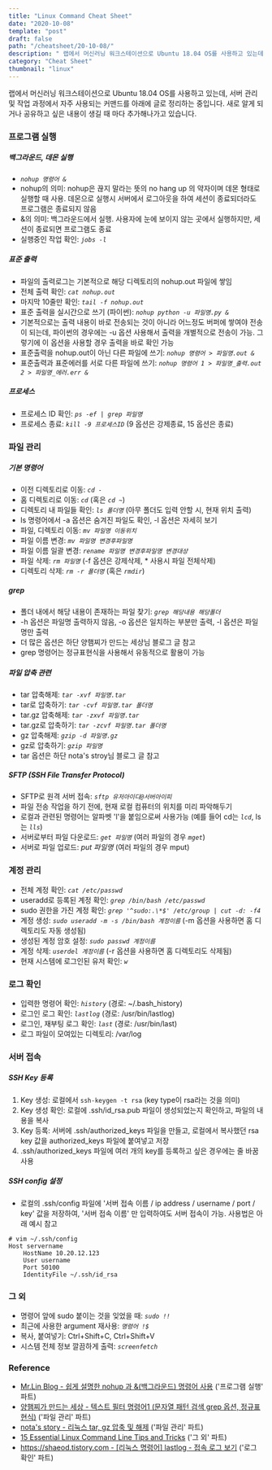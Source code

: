 ```yaml
---
title: "Linux Command Cheat Sheet"
date: "2020-10-08"
template: "post"
draft: false
path: "/cheatsheet/20-10-08/"
description: " 랩에서 머신러닝 워크스테이션으로 Ubuntu 18.04 OS를 사용하고 있는데, 서버 관리 및 작업 과정에서 자주 사용되는 커맨드를 아래에 글로 정리하는 중입니다. 새로 알게 되거나 공유하고 싶은 내용이 생길 때 마다 추가해나가고 있습니다."
category: "Cheat Sheet"
thumbnail: "linux"
---
```


 랩에서 머신러닝 워크스테이션으로 Ubuntu 18.04 OS를 사용하고 있는데, 서버 관리 및 작업 과정에서 자주 사용되는 커맨드를 아래에 글로 정리하는 중입니다. 새로 알게 되거나 공유하고 싶은 내용이 생길 때 마다 추가해나가고 있습니다.

### 프로그램 실행

##### 백그라운드, 데몬 실행

- *`nohup 명령어 &`*
- nohup의 의미: nohup은 끊지 말라는 뜻의 no hang up 의 약자이며 데몬 형태로 실행할 때 사용. 데몬으로 실행시 서버에서 로그아웃을 하여 세션이 종료되더라도 프로그램은 종료되지 않음
- &의 의미: 백그라운드에서 실행. 사용자에 눈에 보이지 않는 곳에서 실행하지만, 세션이 종료되면 프로그램도 종료
- 실행중인 작업 확인: *`jobs -l`*

##### 표준 출력

- 파일의 출력로그는 기본적으로 해당 디렉토리의 nohup.out 파일에 쌓임
- 전체 출력 확인: *`cat nohup.out`*
- 마지막 10줄만 확인: *`tail -f nohup.out`*
- 표준 출력을 실시간으로 쓰기 (파이썬): *`nohup python -u 파일명.py &`*
- 기본적으로는 출력 내용이 바로 전송되는 것이 아니라 어느정도 버퍼에 쌓여야 전송이 되는데, 파이썬의 경우에는 -u 옵션 사용해서 출력을 개별적으로 전송이 가능. 그렇기에 이 옵션을 사용할 경우 출력을 바로 확인 가능
- 표준출력을 nohup.out이 아닌 다른 파일에 쓰기: *`nohup 명령어 > 파일명.out &`*
- 표준출력과 표준에러를 서로 다른 파일에 쓰기: *`nohup 명령어 1 > 파일명_출력.out 2 > 파일명_에러.err &`*

##### 프로세스

- 프로세스 ID 확인: *`ps -ef | grep 파일명`*
- 프로세스 종료: *`kill -9 프로세스ID`* (9 옵션은 강제종료, 15 옵션은 종료)

### 파일 관리

##### 기본 명령어

- 이전 디렉토리로 이동: *`cd -`*
- 홈 디렉토리로 이동: *`cd`* (혹은 *`cd ~`*)
- 디렉토리 내 파일들 확인: *`ls 폴더명`* (아무 폴더도 입력 안할 시, 현재 위치 출력)
- ls 명령어에서 -a 옵션은 숨겨진 파일도 확인, -l 옵션은 자세히 보기
- 파일, 디렉토리 이동: *`mv 파일명 이동위치`*
- 파일 이름 변경: *`mv 파일명 변경후파일명`*
- 파일 이름 일괄 변경: *`rename 파일명 변경후파일명 변경대상`*
- 파일 삭제: *`rm 파일명`* (-f 옵션은 강제삭제, * 사용시 파일 전체삭제)
- 디렉토리 삭제: *`rm -r 폴더명`* (혹은 *`rmdir`*)

##### grep

- 폴더 내에서 해당 내용이 존재하는 파일 찾기: *`grep 해당내용 해당폴더`*
- -h 옵션은 파일명 출력하지 않음, -o 옵션은 일치하는 부분만 출력, -l 옵션은 파일명만 출력
- 더 많은 옵션은 하단 양햄찌가 만드는 세상님 블로그 글 참고
- grep 명령어는 정규표현식을 사용해서 유동적으로 활용이 가능

##### 파일 압축 관련

- tar 압축해제: *`tar -xvf 파일명.tar`*
- tar로 압축하기: *`tar -cvf 파일명.tar 폴더명`*
- tar.gz 압축해제: *`tar -zxvf 파일명.tar`*
- tar.gz로 압축하기: *`tar -zcvf 파일명.tar 폴더명`*
- gz 압축해제: *`gzip -d 파일명.gz`* 
- gz로 압축하기: *`gzip 파일명`*
- tar 옵션은 하단 nota's stroy님 블로그 글 참고 

##### SFTP (SSH File Transfer Protocol)

- SFTP로 원격 서버 접속: *`sftp 유저아이디@서버아이피`*
- 파일 전송 작업을 하기 전에, 현재 로컬 컴퓨터의 위치를 미리 파악해두기
- 로컬과 관련된 명령어는 알파벳 'l'을 붙임으로써 사용가능 (예를 들어 cd는 *`lcd`*, ls는 *`lls`*) 
- 서버로부터 파일 다운로드: *`get 파일명`* (여러 파일의 경우 *`mget`*)
- 서버로 파일 업로드: *put 파일명* (여러 파일의 경우 mput)

### 계정 관리

- 전체 계정 확인: *`cat /etc/passwd`*
- useradd로 등록된 계정 확인: *`grep /bin/bash /etc/passwd`*
- sudo 권한을 가진 계정 확인: *`grep '^sudo:.\*$' /etc/group | cut -d: -f4`*
- 계정 생성: *`sudo useradd -m -s /bin/bash 계정이름`* (-m 옵션을 사용하면 홈 디렉토리도 자동 생성됨)
- 생성된 계정 암호 설정: *`sudo passwd 계정이름`*
- 계정 삭제: *`userdel 계정이름`* (-r 옵션을 사용하면 홈 디렉토리도 삭제됨)
- 현재 시스템에 로그인된 유저 확인: *`w`*

### 로그 확인

- 입력한 명령어 확인: *`history`* (경로: ~/.bash_history)
- 로그인 로그 확인: *`lastlog`* (경로: /usr/bin/lastlog)
- 로그인, 재부팅 로그 확인: *`last`* (경로: /usr/bin/last)
- 로그 파일이 모여있는 디렉토리: /var/log

### 서버 접속

##### SSH Key 등록

1. Key 생성: 로컬에서 `ssh-keygen -t rsa` (key type이 rsa라는 것을 의미)
2. Key 생성 확인: 로컬에 .ssh/id_rsa.pub 파일이 생성되었는지 확인하고, 파일의 내용을 복사
3. Key 등록: 서버에 .ssh/authorized_keys 파일을 만들고, 로컬에서 복사했던 rsa key 값을 authorized_keys 파일에 붙여넣고 저장
4. .ssh/authorized_keys 파일에 여러 개의 key를 등록하고 싶은 경우에는 줄 바꿈 사용

##### SSH config 설정

- 로컬의 .ssh/config 파일에 '서버 접속 이름 / ip address / username / port / key' 값을 저장하여, '서버 접속 이름' 만 입력하여도 서버 접속이 가능. 사용법은 아래 예시 참고

```
# vim ~/.ssh/config
Host servername
	HostName 10.20.12.123
	User username			
	Port 50100
	IdentityFile ~/.ssh/id_rsa
```

### 그 외

- 명령어 앞에 sudo 붙이는 것을 잊었을 때: *`sudo !!`*
- 최근에 사용한 argument 재사용: *`명령어 !$`*
- 복사, 붙여넣기: Ctrl+Shift+C, Ctrl+Shift+V
- 시스템 전체 정보 깔끔하게 출력: *`screenfetch`*

### Reference

- [Mr.Lin Blog - 쉽게 설명한 nohup 과 &(백그라운드) 명령어 사용](http://joonyon.tistory.com/98) ('프로그램 실행' 파트)
- [양햄찌가 만드는 세상 - 텍스트 필터 명령어1 (문자열 패턴 검색 grep 옵션, 정규표현식)](https://jhnyang.tistory.com/67) ('파일 관리' 파트)
- [nota's story - 리눅스 tar, gz 압축 및 해제](https://nota.tistory.com/53) ('파일 관리' 파트)
- [15 Essential Linux Command Line Tips and Tricks](https://medium.com/better-programming/15-essential-linux-command-line-tips-and-tricks-95e2bfa2890f) ('그 외' 파트)
- [https://shaeod.tistory.com - [리눅스 명령어] lastlog - 접속 로그 보기](https://shaeod.tistory.com/734) ('로그 확인' 파트)
